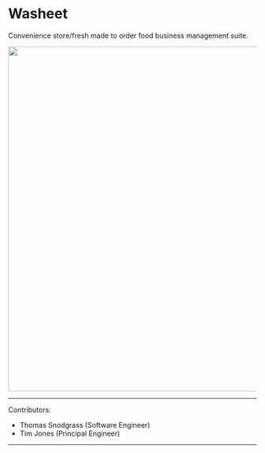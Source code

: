 # Washeet
Convenience store/fresh made to order food business management suite.

<img src="https://i.imgur.com/ttfu11s.png" height="700"/>

<hr>
Contributors:
<ul>
<li>Thomas Snodgrass (Software Engineer)</li>
<li>Tim Jones (Principal Engineer)</li>
</ul>
<hr>
